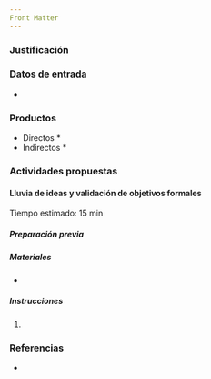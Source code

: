 ```yaml
---
Front Matter
---
```

### Justificación


### Datos de entrada
*

### Productos
* Directos
  *
* Indirectos
  *

### Actividades propuestas

#### Lluvia de ideas y validación de objetivos formales

Tiempo estimado: 15 min

##### Preparación previa


##### Materiales
*

##### Instrucciones
1.


### Referencias
*
